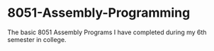 # 8051-Assembly-Programming

The basic 8051 Assembly Programs I have completed during my 6th semester in college.
